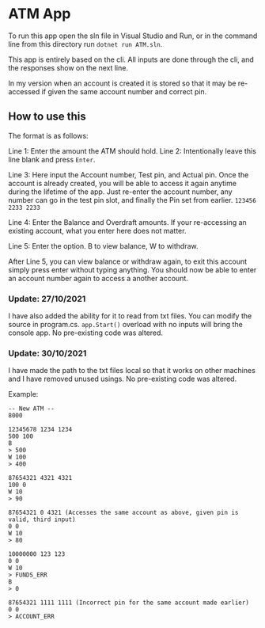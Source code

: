 # ATM App

To run this app open the sln file in Visual Studio and Run, or in the command line from this directory run `dotnet run ATM.sln`.

This app is entirely based on the cli. All inputs are done through the cli, and the responses show on the next line.

In my version when an account is created it is stored so that it may be re-accessed if given the same account number and correct pin.

## How to use this

The format is as follows:

Line 1: Enter the amount the ATM should hold.
Line 2: Intentionally leave this line blank and press `Enter`.

Line 3: Here input the Account number, Test pin, and Actual pin. Once the account is already created, you will be able to access it again anytime during the lifetime of the app. Just re-enter the account number, any number can go in the test pin slot, and finally the Pin set from earlier.
`123456 2233 2233`

Line 4: Enter the Balance and Overdraft amounts. If your re-accessing an existing account, what you enter here does not matter.

Line 5: Enter the option. B to view balance, W to withdraw.

After Line 5, you can view balance or withdraw again, to exit this account simply press enter without typing anything. You should now be able to enter an account number again to access a another account.

### Update: 27/10/2021
I have also added the ability for it to read from txt files. You can modify the source in program.cs. `app.Start()` overload with no inputs will bring the console app. No pre-existing code was altered.

### Update: 30/10/2021
I have made the path to the txt files local so that it works on other machines and I have removed unused usings. No pre-existing code was altered.

Example:

```
-- New ATM --
8000

12345678 1234 1234
500 100
B
> 500
W 100
> 400

87654321 4321 4321
100 0
W 10
> 90

87654321 0 4321 (Accesses the same account as above, given pin is valid, third input)
0 0
W 10
> 80

10000000 123 123
0 0
W 10
> FUNDS_ERR
B
> 0

87654321 1111 1111 (Incorrect pin for the same account made earlier)
0 0
> ACCOUNT_ERR
```

